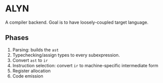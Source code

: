 # ALYN
A compiler backend. Goal is to have loosely-coupled target language.

## Phases

1. Parsing: builds the `ast`
1. Typechecking/assign types to every subexpression.
1. Convert `ast` to `ir`
1. Instruction selection: convert `ir` to machine-specific intermediate form
1. Register allocation
1. Code emission
